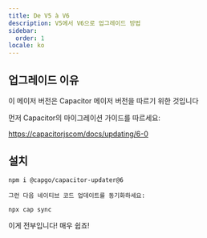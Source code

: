 ```yaml
---
title: De V5 à V6
description: V5에서 V6으로 업그레이드 방법
sidebar:
  order: 1
locale: ko
---
```


## 업그레이드 이유

이 메이저 버전은 Capacitor 메이저 버전을 따르기 위한 것입니다

먼저 Capacitor의 마이그레이션 가이드를 따르세요:

[https://capacitorjscom/docs/updating/6-0](https://capacitorjscom/docs/updating/6-0/)

## 설치

`npm i @capgo/capacitor-updater@6`

`그런 다음 네이티브 코드 업데이트를 동기화하세요:`

`npx cap sync`

이게 전부입니다! 매우 쉽죠!